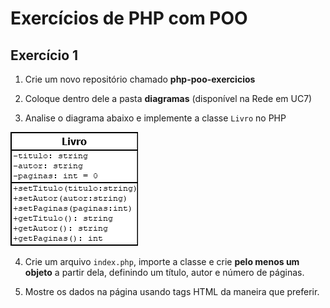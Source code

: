 # Exercícios de PHP com POO

## Exercício 1

1. Crie um novo repositório chamado **php-poo-exercicios**

2. Coloque dentro dele a pasta **diagramas** (disponível na Rede em UC7)

3. Analise o diagrama abaixo e implemente a classe `Livro` no PHP

![Diagrama 1](/diagramas/01.png)

4. Crie um arquivo `index.php`, importe a classe e crie **pelo menos um objeto** a partir dela, definindo um título, autor e número de páginas.

5. Mostre os dados na página usando tags HTML da maneira que preferir.
